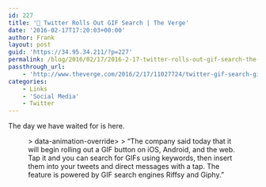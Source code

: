 ```yaml
---
id: 227
title: '🔗 Twitter Rolls Out GIF Search | The Verge'
date: '2016-02-17T17:20:03+00:00'
author: Frank
layout: post
guid: 'https://34.95.34.211/?p=227'
permalink: /blog/2016/02/17/2016-2-17-twitter-rolls-out-gif-search-the-verge/
passthrough_url:
    - 'http://www.theverge.com/2016/2/17/11027724/twitter-gif-search-giphy-riffsy'
categories:
    - Links
    - 'Social Media'
    - Twitter
---
```


The day we have waited for is here.

<figure>> data-animation-override&gt;  
> <span>“</span>The company said today that it will begin rolling out a GIF button on iOS, Android, and the web. Tap it and you can search for GIFs using keywords, then insert them into your tweets and direct messages with a tap. The feature is powered by GIF search engines Riffsy and Giphy.<span>”</span>

</figure><div class="
          image-block-outer-wrapper
          layout-caption-hidden
          design-layout-inline
          
          
          
        " data-test="image-block-inline-outer-wrapper"><figure class="
              sqs-block-image-figure
              intrinsic
            " style="max-width:1600px;"><div class="image-block-wrapper" data-animation-override="" data-animation-role="image"><div class="sqs-image-shape-container-element
              
          
        
              has-aspect-ratio
            " style="
                position: relative;
                
                  padding-bottom:56.25%;
                
                overflow: hidden;
              "><noscript>![](https://images.squarespace-cdn.com/content/v1/5070e334e4b00907bc18faef/1455729495809-2M9BUEI2R8PSQBUHAFDR/image-asset.gif)</noscript>![](https://images.squarespace-cdn.com/content/v1/5070e334e4b00907bc18faef/1455729495809-2M9BUEI2R8PSQBUHAFDR/image-asset.gif)</div></div></figure></div>Twitter rolls out native GIF search powered by Giphy and Riffsy | [The Verge](http://www.theverge.com/2016/2/17/11027724/twitter-gif-search-giphy-riffsy)